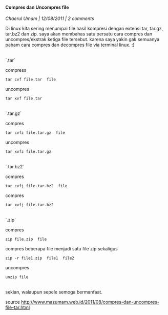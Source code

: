 #### Compres dan Uncompres file
_Chaerul Umam | 12/08/2011 | 2 comments_

Di linux kita sering menumpai file hasil kompresi dengan extensi tar, tar.gz,  tar.bz2  dan zip. saya akan membahas satu persatu cara compres dan uncompres/ekstrak ketiga file tersebut. karena saya yakin gak semuanya paham cara compres dan decompres file via terminal linux. :)

<br>
`.tar`

compress
```
tar cvf file.tar  file
```
uncompres
```
tar xvf file.tar
```

<br>
`.tar.gz`

compres
```
tar cvfz file.tar.gz  file
```
uncompres
```
tar xvfz file.tar.gz 
```

<br>
`.tar.bz2`

compres
```
tar cvfj file.tar.bz2  file
```
compres
```
tar xvfj file.tar.bz2 
```

<br>
`.zip`

compres
```
zip file.zip  file
```
compres beberapa file menjadi satu file zip sekaligus
```
zip -r file1.zip  file1  file2
```
uncompres
```
unzip file
```

<br>
sekian, walaupun sepele semoga bermanfaat.

source <http://www.mazumam.web.id/2011/08/compres-dan-uncompres-file-tar.html>